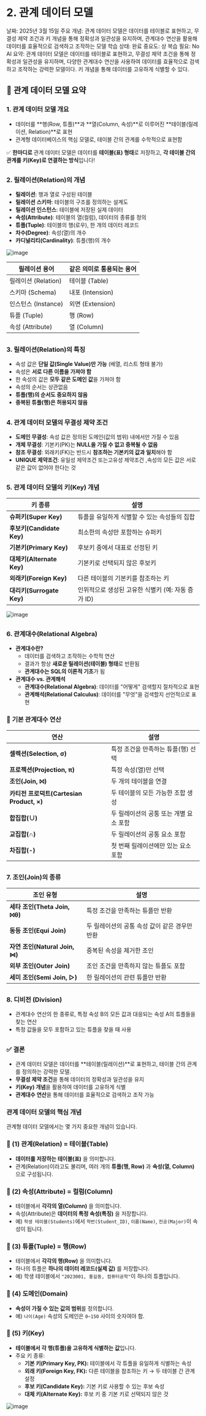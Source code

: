 # 2. 관계 데이터 모델

날짜: 2025년 3월 15일
주요 개념: 관계 데이터 모델은 데이터를 테이블로 표현하고, 무결성 제약 조건과 키 개념을 통해 정확성과 일관성을 유지하며, 관계대수 연산을 활용해 데이터를 효율적으로 검색하고 조작하는 모델
학습 상태: 완료
중요도: 상
복습 필요: No
AI 요약: 관계 데이터 모델은 데이터를 테이블로 표현하고, 무결성 제약 조건을 통해 정확성과 일관성을 유지하며, 다양한 관계대수 연산을 사용하여 데이터를 효율적으로 검색하고 조작하는 강력한 모델이다. 키 개념을 통해 데이터를 고유하게 식별할 수 있다.

## 📌 **관계 데이터 모델 요약**

### **1. 관계 데이터 모델 개요**

- 데이터를 **행(Row, 튜플)**과 **열(Column, 속성)**로 이루어진 **테이블(릴레이션, Relation)**로 표현
- 관계형 데이터베이스의 핵심 모델로, 테이블 간의 관계를 수학적으로 표현함

✅ **한마디로** 관계 데이터 모델은 데이터를 **테이블(표) 형태**로 저장하고, **각 테이블 간의 관계를 키(Key)로 연결하는 방식**입니다!

##

### **2. 릴레이션(Relation)의 개념**

- **릴레이션**: 행과 열로 구성된 테이블
- **릴레이션 스키마**: 테이블의 구조를 정의하는 설계도
- **릴레이션 인스턴스**: 테이블에 저장된 실제 데이터
- **속성(Attribute)**: 테이블의 열(컬럼), 데이터의 종류를 정의
- **튜플(Tuple)**: 테이블의 행(로우), 한 개의 데이터 레코드
- **차수(Degree)**: 속성(열)의 개수
- **카디널리티(Cardinality)**: 튜플(행)의 개수

![image](https://github.com/user-attachments/assets/e0432ca1-c961-4a21-a5ac-ff33ab027212)

| 릴레이션 용어 | 같은 의미로 통용되는 용어 |
| --- | --- |
| 릴레이션 (Relation) | 테이블 (Table) |
| 스키마 (Schema) | 내포 (Intension) |
| 인스턴스 (Instance) | 외면 (Extension) |
| 튜플 (Tuple) | 행 (Row) |
| 속성 (Attribute) | 열 (Column) |

##

### **3. 릴레이션(Relation)의 특징**

- 속성 값은 **단일 값(Single Value)만 가능** (배열, 리스트 형태 불가)
- 속성은 **서로 다른 이름을 가져야 함**
- 한 속성의 값은 **모두 같은 도메인 값**을 가져야 함
- 속성의 순서는 상관없음
- **튜플(행)의 순서도 중요하지 않음**
- **중복된 튜플(행)은 허용되지 않음**

##

### **4. 관계 데이터 모델의 무결성 제약 조건**

- **도메인 무결성**: 속성 값은 정의된 도메인(값의 범위) 내에서만 가질 수 있음
- **개체 무결성**: 기본키(PK)는 **NULL을 가질 수 없고 중복될 수 없음**
- **참조 무결성**: 외래키(FK)는 반드시 **참조하는 기본키의 값과 일치**해야 함
- **UNIQUE 제약조건**: 유일성 제약조건 또는고유성 제약조건 ,속성의 모든 값은 서로 같은 값이 없어야 한다는 것

##

### **5. 관계 데이터 모델의 키(Key) 개념**

| 키 종류 | 설명 |
| --- | --- |
| **슈퍼키(Super Key)** | 튜플을 유일하게 식별할 수 있는 속성들의 집합  |
| **후보키(Candidate Key)** | 최소한의 속성만 포함하는 슈퍼키 |
| **기본키(Primary Key)** | 후보키 중에서 대표로 선정된 키 |
| **대체키(Alternate Key)** | 기본키로 선택되지 않은 후보키 |
| **외래키(Foreign Key)** | 다른 테이블의 기본키를 참조하는 키 |
| **대리키(Surrogate Key)** | 인위적으로 생성된 고유한 식별키 (예: 자동 증가 ID) |

![image](https://github.com/user-attachments/assets/f19069df-a051-4326-a0d8-8f0eaf4042a8)

##

### **6. 관계대수(Relational Algebra)**

- **관계대수란?**
    - 데이터를 검색하고 조작하는 수학적 연산
    - 결과가 항상 **새로운 릴레이션(테이블) 형태**로 반환됨
    - **관계대수는 SQL의 이론적 기초**가 됨
- **관계대수 vs. 관계해석**
    - **관계대수(Relational Algebra)**: 데이터를 "어떻게" 검색할지 절차적으로 표현
    - **관계해석(Relational Calculus)**: 데이터를 "무엇"을 검색할지 선언적으로 표현

### 📌 **기본 관계대수 연산**

| 연산 | 설명 |
| --- | --- |
| **셀렉션(Selection, σ)** | 특정 조건을 만족하는 튜플(행) 선택 |
| **프로젝션(Projection, π)** | 특정 속성(열)만 선택 |
| **조인(Join, ⨝)** | 두 개의 테이블을 연결 |
| **카티전 프로덕트(Cartesian Product, ×)** | 두 테이블의 모든 가능한 조합 생성 |
| **합집합(∪)** | 두 릴레이션의 공통 또는 개별 요소 포함 |
| **교집합(∩)** | 두 릴레이션의 공통 요소 포함 |
| **차집합(-)** | 첫 번째 릴레이션에만 있는 요소 포함 |

##

### **7. 조인(Join)의 종류**

| 조인 유형 | 설명 |
| --- | --- |
| **세타 조인(Theta Join, ⨝θ)** | 특정 조건을 만족하는 튜플만 반환 |
| **동등 조인(Equi Join)** | 두 릴레이션의 공통 속성 값이 같은 경우만 반환 |
| **자연 조인(Natural Join, ⋈)** | 중복된 속성을 제거한 조인 |
| **외부 조인(Outer Join)** | 조인 조건을 만족하지 않는 튜플도 포함 |
| **세미 조인(Semi Join, ▷)** | 한 릴레이션의 관련 튜플만 반환 |

##

### **8. 디비전 (Division)**

- 관계대수 연산의 한 종류로, 특정 속성 B의 모든 값과 대응되는 속성 A의 튜플들을 찾는 연산
- 특정 값들을 모두 포함하고 있는 튜플을 찾을 때 사용

##

### **✅ 결론**

- 관계 데이터 모델은 데이터를 **테이블(릴레이션)**로 표현하고, 테이블 간의 관계를 정의하는 강력한 모델.
- **무결성 제약 조건**을 통해 데이터의 정확성과 일관성을 유지
- **키(Key) 개념**을 활용하여 데이터를 고유하게 식별
- **관계대수 연산**을 통해 데이터를 효율적으로 검색하고 조작 가능

### **관계 데이터 모델의 핵심 개념**

관계형 데이터 모델에서는 몇 가지 중요한 개념이 있습니다.

### **📌 (1) 관계(Relation) = 테이블(Table)**

- **데이터를 저장하는 테이블(표)** 을 의미합니다.
- 관계(Relation)이라고도 불리며, 여러 개의 **튜플(행, Row)** 과 **속성(열, Column)** 으로 구성됩니다.

### **📌 (2) 속성(Attribute) = 컬럼(Column)**

- 테이블에서 **각각의 열(Column)** 을 의미합니다.
- 속성(Attribute)은 **데이터의 특정 속성(특징)** 을 저장합니다.
- 예) `학생 테이블(Students)`에서 `학번(Student_ID)`, `이름(Name)`, `전공(Major)`이 속성이 됩니다.

### **📌 (3) 튜플(Tuple) = 행(Row)**

- 테이블에서 **각각의 행(Row)** 을 의미합니다.
- 하나의 튜플은 **하나의 데이터 레코드(실제 값)** 를 저장합니다.
- 예) 학생 테이블에서 `"2023001, 홍길동, 컴퓨터공학"`이 하나의 튜플입니다.

### **📌 (4) 도메인(Domain)**

- **속성이 가질 수 있는 값의 범위**를 정의합니다.
- 예) `나이(Age)` 속성의 도메인은 `0~150` 사이의 숫자여야 함.

### **📌 (5) 키(Key)**

- **테이블에서 각 행(튜플)을 고유하게 식별하는 값**입니다.
- 주요 키 종류:
    - **기본 키(Primary Key, PK):** 테이블에서 각 튜플을 유일하게 식별하는 속성
    - **외래 키(Foreign Key, FK):** 다른 테이블을 참조하는 키 → 두 테이블 간 관계 설정
    - **후보 키(Candidate Key):** 기본 키로 사용할 수 있는 후보 속성
    - **대체 키(Alternate Key):** 후보 키 중 기본 키로 선택되지 않은 것

![image](https://github.com/user-attachments/assets/17978ef2-2659-4e91-8949-eade35074192)
